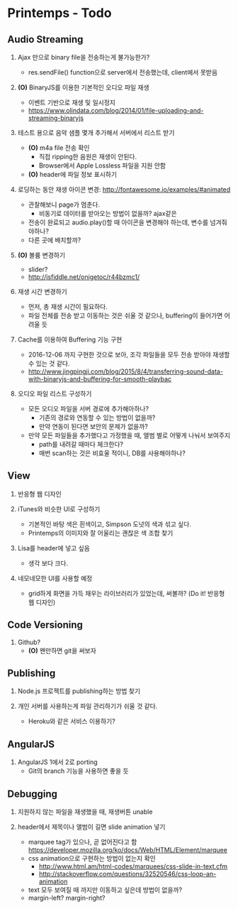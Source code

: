 # Printemps - Todo

## Audio Streaming
1. Ajax 만으로 binary file을 전송하는게 불가능한가?
	- res.sendFile() function으로 server에서 전송했는데, client에서 못받음

1. **(O)** BinaryJS를 이용한 기본적인 오디오 파일 재생
	- 이벤트 기반으로 재생 및 일시정지
	- <https://www.olindata.com/blog/2014/01/file-uploading-and-streaming-binaryjs>

1. 테스트 용으로 음악 샘플 몇개 추가해서 서버에서 리스트 받기
	- **(O)** m4a file 전송 확인
		- 직접 ripping한 음원은 재생이 안된다.
		- Browser에서 Apple Lossless 파일을 지원 안함
	- **(O)** header에 파일 정보 표시하기

1. 로딩하는 동안 재생 아이콘 변경: <http://fontawesome.io/examples/#animated>
	- 관찰해보니 page가 멈춘다.
		- 비동기로 데이터를 받아오는 방법이 없을까? ajax같은
	- 전송이 완료되고 audio.play()할 때 아이콘을 변경해야 하는데, 변수를 넘겨줘야하나?
	- 다른 곳에 배치할까?

1. **(O)** 볼륨 변경하기
	- slider?
	- <http://jsfiddle.net/onigetoc/r44bzmc1/>

1. 재생 시간 변경하기
	- 먼저, 총 재생 시간이 필요하다.
	- 파일 전체를 전송 받고 이동하는 것은 쉬울 것 같으나, buffering이 들어가면 어려울 듯

1. Cache를 이용하여 Buffering 기능 구현
	- 2016-12-06 까지 구현한 것으로 보아, 조각 파일들을 모두 전송 받아야 재생할 수 있는 것 같다.
	- <http://www.jingpingji.com/blog/2015/8/4/transferring-sound-data-with-binaryjs-and-buffering-for-smooth-playbac>

1. 오디오 파일 리스트 구성하기
	- 모든 오디오 파일을 서버 경로에 추가해아하나?
		- 기존의 경로와 연동할 수 있는 방법이 없을까?
		- 만약 연동이 된다면 보안의 문제가 없을까?
	- 만약 모든 파일들을 추가했다고 가정했을 때, 앨범 별로 어떻게 나눠서 보여주지
		- path를 내려갈 때마다 체크한다?
		- 매번 scan하는 것은 비효울 적이니, DB를 사용해야하나?


## View
1. 반응형 웹 디자인
	

1. iTunes와 비슷한 UI로 구성하기
	- 기본적인 바탕 색은 흰색이고, Simpson 도넛의 색과 섞고 싶다.
	- Printemps의 이미지와 잘 어울리는 괜찮은 색 조합 찾기

1. Lisa를 header에 넣고 싶음
	- 생각 보다 크다.
	
1. 네모네모한 UI를 사용할 예정
	- grid하게 화면을 가득 채우는 라이브러리가 있었는데, 써볼까? \(Do it! 반응형 웹 디자인\)


## Code Versioning
1. Github?
	- **(O)** 왠만하면 git을 써보자


## Publishing
1. Node.js 프로젝트를 publishing하는 방법 찾기

1. 개인 서버를 사용하는게 파일 관리하기가 쉬울 것 같다.
	- Heroku와 같은 서비스 이용하기?


## AngularJS
1. AngularJS 1에서 2로 porting
	- Git의 branch 기능을 사용하면 좋을 듯


## Debugging
1. 지원하지 않는 파일을 재생했을 때, 재생버튼 unable

1. header에서 제목이나 앨범이 길면 slide animation 넣기
	- marquee tag가 있으나, 곧 없어진다고 함 <https://developer.mozilla.org/ko/docs/Web/HTML/Element/marquee>
	- css animation으로 구현하는 방법이 없는지 확인 
		- <http://www.html.am/html-codes/marquees/css-slide-in-text.cfm>
		- <http://stackoverflow.com/questions/32520546/css-loop-an-animation>
	- text 모두 보여질 때 까지만 이동하고 싶은데 방법이 없을까?
	- margin-left? margin-right?

